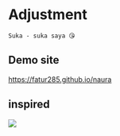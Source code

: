 # Adjustment

```Suka - suka saya 😘```

## Demo site
https://fatur285.github.io/naura

## inspired
<p>
  <a href="https://github.com/wafarifki" target="_blank"><img src="https://img.shields.io/badge/Github-wafarifki-blue?" /></a>
</p>
